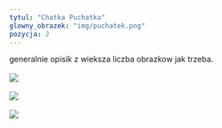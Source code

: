```yaml
---
tytul: "Chatka Puchatka"
glowny_obrazek: "img/puchatek.png"
pozycja: 2
---
```


generalnie opisik z wieksza liczba obrazkow jak trzeba.
<br><br>
<img src="img/ja.png">
<br><br>
<img src="img/ja.png">
<br><br>
<img src="img/ja.png">

